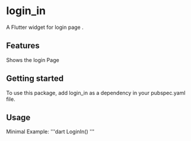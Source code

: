 # login_in

A Flutter widget for login page .

## Features
   Shows the login Page

## Getting started

To use this package, add login_in as a dependency in your pubspec.yaml file.

## Usage
Minimal Example:
'''dart
    LoginIn()
'''    
    

